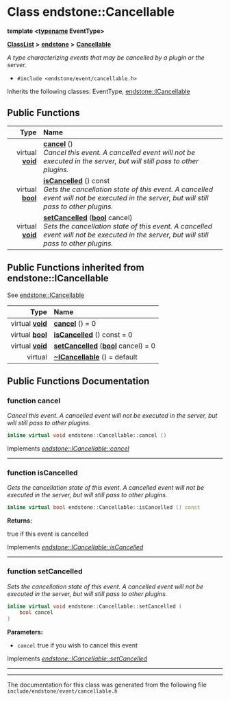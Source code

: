 

# Class endstone::Cancellable

**template &lt;[**typename**](classendstone_1_1Vector.md) EventType&gt;**



[**ClassList**](annotated.md) **>** [**endstone**](namespaceendstone.md) **>** [**Cancellable**](classendstone_1_1Cancellable.md)



_A type characterizing events that may be cancelled by a plugin or the server._ 

* `#include <endstone/event/cancellable.h>`



Inherits the following classes: EventType,  [endstone::ICancellable](classendstone_1_1ICancellable.md)






















































## Public Functions

| Type | Name |
| ---: | :--- |
| virtual [**void**](classendstone_1_1Vector.md) | [**cancel**](#function-cancel) () <br>_Cancel this event. A cancelled event will not be executed in the server, but will still pass to other plugins._  |
| virtual [**bool**](classendstone_1_1Vector.md) | [**isCancelled**](#function-iscancelled) () const<br>_Gets the cancellation state of this event. A cancelled event will not be executed in the server, but will still pass to other plugins._  |
| virtual [**void**](classendstone_1_1Vector.md) | [**setCancelled**](#function-setcancelled) ([**bool**](classendstone_1_1Vector.md) cancel) <br>_Sets the cancellation state of this event. A cancelled event will not be executed in the server, but will still pass to other plugins._  |


## Public Functions inherited from endstone::ICancellable

See [endstone::ICancellable](classendstone_1_1ICancellable.md)

| Type | Name |
| ---: | :--- |
| virtual [**void**](classendstone_1_1Vector.md) | [**cancel**](classendstone_1_1ICancellable.md#function-cancel) () = 0<br> |
| virtual [**bool**](classendstone_1_1Vector.md) | [**isCancelled**](classendstone_1_1ICancellable.md#function-iscancelled) () const = 0<br> |
| virtual [**void**](classendstone_1_1Vector.md) | [**setCancelled**](classendstone_1_1ICancellable.md#function-setcancelled) ([**bool**](classendstone_1_1Vector.md) cancel) = 0<br> |
| virtual  | [**~ICancellable**](classendstone_1_1ICancellable.md#function-icancellable) () = default<br> |






















































## Public Functions Documentation




### function cancel 

_Cancel this event. A cancelled event will not be executed in the server, but will still pass to other plugins._ 
```C++
inline virtual void endstone::Cancellable::cancel () 
```



Implements [*endstone::ICancellable::cancel*](classendstone_1_1ICancellable.md#function-cancel)


<hr>



### function isCancelled 

_Gets the cancellation state of this event. A cancelled event will not be executed in the server, but will still pass to other plugins._ 
```C++
inline virtual bool endstone::Cancellable::isCancelled () const
```





**Returns:**

true if this event is cancelled 





        
Implements [*endstone::ICancellable::isCancelled*](classendstone_1_1ICancellable.md#function-iscancelled)


<hr>



### function setCancelled 

_Sets the cancellation state of this event. A cancelled event will not be executed in the server, but will still pass to other plugins._ 
```C++
inline virtual void endstone::Cancellable::setCancelled (
    bool cancel
) 
```





**Parameters:**


* `cancel` true if you wish to cancel this event 




        
Implements [*endstone::ICancellable::setCancelled*](classendstone_1_1ICancellable.md#function-setcancelled)


<hr>

------------------------------
The documentation for this class was generated from the following file `include/endstone/event/cancellable.h`

